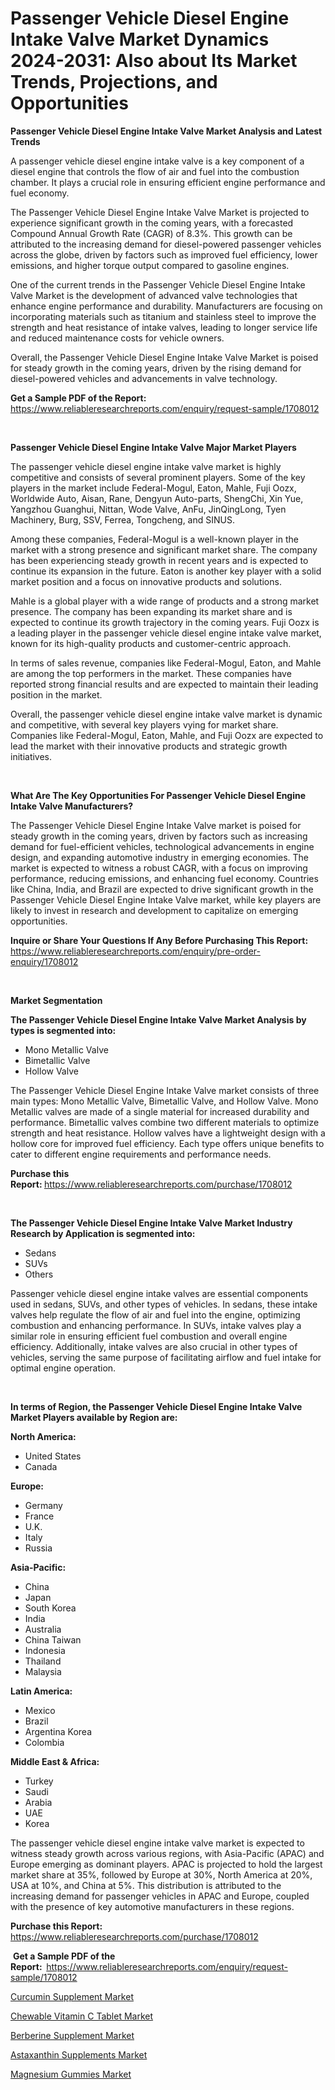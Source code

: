 <p><h1>Passenger Vehicle Diesel Engine Intake Valve Market Dynamics 2024-2031: Also about Its Market Trends, Projections, and Opportunities</h1></p><p><strong>Passenger Vehicle Diesel Engine Intake Valve Market Analysis and Latest Trends</strong></p>
<p><p>A passenger vehicle diesel engine intake valve is a key component of a diesel engine that controls the flow of air and fuel into the combustion chamber. It plays a crucial role in ensuring efficient engine performance and fuel economy.</p><p>The Passenger Vehicle Diesel Engine Intake Valve Market is projected to experience significant growth in the coming years, with a forecasted Compound Annual Growth Rate (CAGR) of 8.3%. This growth can be attributed to the increasing demand for diesel-powered passenger vehicles across the globe, driven by factors such as improved fuel efficiency, lower emissions, and higher torque output compared to gasoline engines.</p><p>One of the current trends in the Passenger Vehicle Diesel Engine Intake Valve Market is the development of advanced valve technologies that enhance engine performance and durability. Manufacturers are focusing on incorporating materials such as titanium and stainless steel to improve the strength and heat resistance of intake valves, leading to longer service life and reduced maintenance costs for vehicle owners.</p><p>Overall, the Passenger Vehicle Diesel Engine Intake Valve Market is poised for steady growth in the coming years, driven by the rising demand for diesel-powered vehicles and advancements in valve technology.</p></p>
<p><strong>Get a Sample PDF of the Report:&nbsp;</strong> <a href="https://www.reliableresearchreports.com/enquiry/request-sample/1708012">https://www.reliableresearchreports.com/enquiry/request-sample/1708012</a></p>
<p>&nbsp;</p>
<p><strong>Passenger Vehicle Diesel Engine Intake Valve Major Market Players</strong></p>
<p><p>The passenger vehicle diesel engine intake valve market is highly competitive and consists of several prominent players. Some of the key players in the market include Federal-Mogul, Eaton, Mahle, Fuji Oozx, Worldwide Auto, Aisan, Rane, Dengyun Auto-parts, ShengChi, Xin Yue, Yangzhou Guanghui, Nittan, Wode Valve, AnFu, JinQingLong, Tyen Machinery, Burg, SSV, Ferrea, Tongcheng, and SINUS.</p><p>Among these companies, Federal-Mogul is a well-known player in the market with a strong presence and significant market share. The company has been experiencing steady growth in recent years and is expected to continue its expansion in the future. Eaton is another key player with a solid market position and a focus on innovative products and solutions.</p><p>Mahle is a global player with a wide range of products and a strong market presence. The company has been expanding its market share and is expected to continue its growth trajectory in the coming years. Fuji Oozx is a leading player in the passenger vehicle diesel engine intake valve market, known for its high-quality products and customer-centric approach.</p><p>In terms of sales revenue, companies like Federal-Mogul, Eaton, and Mahle are among the top performers in the market. These companies have reported strong financial results and are expected to maintain their leading position in the market.</p><p>Overall, the passenger vehicle diesel engine intake valve market is dynamic and competitive, with several key players vying for market share. Companies like Federal-Mogul, Eaton, Mahle, and Fuji Oozx are expected to lead the market with their innovative products and strategic growth initiatives.</p></p>
<p>&nbsp;</p>
<p><strong>What Are The Key Opportunities For Passenger Vehicle Diesel Engine Intake Valve Manufacturers?</strong></p>
<p><p>The Passenger Vehicle Diesel Engine Intake Valve market is poised for steady growth in the coming years, driven by factors such as increasing demand for fuel-efficient vehicles, technological advancements in engine design, and expanding automotive industry in emerging economies. The market is expected to witness a robust CAGR, with a focus on improving performance, reducing emissions, and enhancing fuel economy. Countries like China, India, and Brazil are expected to drive significant growth in the Passenger Vehicle Diesel Engine Intake Valve market, while key players are likely to invest in research and development to capitalize on emerging opportunities.</p></p>
<p><strong>Inquire or Share Your Questions If Any Before Purchasing This Report:</strong> <a href="https://www.reliableresearchreports.com/enquiry/pre-order-enquiry/1708012">https://www.reliableresearchreports.com/enquiry/pre-order-enquiry/1708012</a></p>
<p>&nbsp;</p>
<p><strong>Market Segmentation</strong></p>
<p><strong>The Passenger Vehicle Diesel Engine Intake Valve Market Analysis by types is segmented into:</strong></p>
<p><ul><li>Mono Metallic Valve</li><li>Bimetallic Valve</li><li>Hollow Valve</li></ul></p>
<p><p>The Passenger Vehicle Diesel Engine Intake Valve market consists of three main types: Mono Metallic Valve, Bimetallic Valve, and Hollow Valve. Mono Metallic valves are made of a single material for increased durability and performance. Bimetallic valves combine two different materials to optimize strength and heat resistance. Hollow valves have a lightweight design with a hollow core for improved fuel efficiency. Each type offers unique benefits to cater to different engine requirements and performance needs.</p></p>
<p><strong>Purchase this Report:&nbsp;</strong><a href="https://www.reliableresearchreports.com/purchase/1708012">https://www.reliableresearchreports.com/purchase/1708012</a></p>
<p>&nbsp;</p>
<p><strong>The Passenger Vehicle Diesel Engine Intake Valve Market Industry Research by Application is segmented into:</strong></p>
<p><ul><li>Sedans</li><li>SUVs</li><li>Others</li></ul></p>
<p><p>Passenger vehicle diesel engine intake valves are essential components used in sedans, SUVs, and other types of vehicles. In sedans, these intake valves help regulate the flow of air and fuel into the engine, optimizing combustion and enhancing performance. In SUVs, intake valves play a similar role in ensuring efficient fuel combustion and overall engine efficiency. Additionally, intake valves are also crucial in other types of vehicles, serving the same purpose of facilitating airflow and fuel intake for optimal engine operation.</p></p>
<p>&nbsp;</p>
<p><strong>In terms of Region, the Passenger Vehicle Diesel Engine Intake Valve Market Players available by Region are:</strong></p>
<p>
    <p> <strong> North America: </strong>
        <ul>
            <li>United States</li>
            <li>Canada</li>
        </ul>
        </p> 
    <p> <strong> Europe: </strong>
        <ul>
            <li>Germany</li>
            <li>France</li>
            <li>U.K.</li>
            <li>Italy</li>
            <li>Russia</li>
        </ul>
        </p> 
    <p> <strong> Asia-Pacific: </strong>
        <ul>
            <li>China</li>
            <li>Japan</li>
            <li>South Korea</li>
            <li>India</li>
            <li>Australia</li>
            <li>China Taiwan</li>
            <li>Indonesia</li>
            <li>Thailand</li>
            <li>Malaysia</li>
        </ul>
        </p> 
    <p> <strong> Latin America: </strong>
        <ul>
            <li>Mexico</li>
            <li>Brazil</li>
            <li>Argentina Korea</li>
            <li>Colombia</li>
        </ul>
        </p> 
    <p> <strong> Middle East & Africa: </strong>
        <ul>
            <li>Turkey</li>
            <li>Saudi</li>
            <li>Arabia</li>
            <li>UAE</li>
            <li>Korea</li>
        </ul>
    </p>
    </p>
<p><p>The passenger vehicle diesel engine intake valve market is expected to witness steady growth across various regions, with Asia-Pacific (APAC) and Europe emerging as dominant players. APAC is projected to hold the largest market share at 35%, followed by Europe at 30%, North America at 20%, USA at 10%, and China at 5%. This distribution is attributed to the increasing demand for passenger vehicles in APAC and Europe, coupled with the presence of key automotive manufacturers in these regions.</p></p>
<p><strong>Purchase this Report: </strong><a href="https://www.reliableresearchreports.com/purchase/1708012">https://www.reliableresearchreports.com/purchase/1708012</a></p>
<p>&nbsp;<strong>Get a Sample PDF of the Report:&nbsp;&nbsp;</strong><a href="https://www.reliableresearchreports.com/enquiry/request-sample/1708012">https://www.reliableresearchreports.com/enquiry/request-sample/1708012</a></p>
<p><strong></strong></p>
<p><p><a href="https://medium.com/@ethanmendoza76/curcumin-supplement-market-analysis-its-cagr-market-segmentation-and-global-industry-overview-d21bec87a066">Curcumin Supplement Market</a></p><p><a href="https://medium.com/@ethanmendoza76/chewable-vitamin-c-tablet-market-size-and-market-trends-complete-industry-overview-2024-to-2031-a48de0324859">Chewable Vitamin C Tablet Market</a></p><p><a href="https://medium.com/@ethanmendoza76/berberine-supplement-market-size-cagr-trends-2024-2030-444b451585e6">Berberine Supplement Market</a></p><p><a href="https://medium.com/@ethanmendoza76/astaxanthin-supplements-market-analysis-its-cagr-market-segmentation-and-global-industry-overview-b52f48ef2784">Astaxanthin Supplements Market</a></p><p><a href="https://medium.com/@ethanmendoza76/magnesium-gummies-market-size-cagr-trends-2024-2030-1dbe8de5a882">Magnesium Gummies Market</a></p></p>